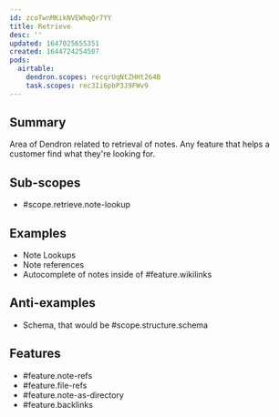 ```yaml
---
id: zcoTwnMKikNVEWhqQr7YY
title: Retrieve
desc: ''
updated: 1647025655351
created: 1644724254507
pods:
  airtable:
    dendron.scopes: recqrUqNtZHHt264B
    task.scopes: rec3Ii6pbP3J9FWv9
---
```


## Summary

Area of Dendron related to retrieval of notes. Any feature that helps a customer find what they're looking for. 

## Sub-scopes
- #scope.retrieve.note-lookup

## Examples
- Note Lookups
- Note references
- Autocomplete of notes inside of #feature.wikilinks

## Anti-examples
- Schema, that would be #scope.structure.schema

## Features

- #feature.note-refs
- #feature.file-refs
- #feature.note-as-directory
- #feature.backlinks

